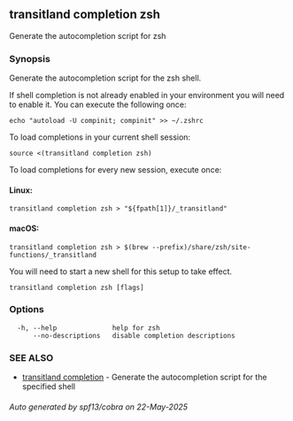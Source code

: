 ## transitland completion zsh

Generate the autocompletion script for zsh

### Synopsis

Generate the autocompletion script for the zsh shell.

If shell completion is not already enabled in your environment you will need
to enable it.  You can execute the following once:

	echo "autoload -U compinit; compinit" >> ~/.zshrc

To load completions in your current shell session:

	source <(transitland completion zsh)

To load completions for every new session, execute once:

#### Linux:

	transitland completion zsh > "${fpath[1]}/_transitland"

#### macOS:

	transitland completion zsh > $(brew --prefix)/share/zsh/site-functions/_transitland

You will need to start a new shell for this setup to take effect.


```
transitland completion zsh [flags]
```

### Options

```
  -h, --help              help for zsh
      --no-descriptions   disable completion descriptions
```

### SEE ALSO

* [transitland completion](transitland_completion.md)	 - Generate the autocompletion script for the specified shell

###### Auto generated by spf13/cobra on 22-May-2025
